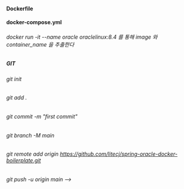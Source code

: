 #### Dockerfile
#### docker-compose.yml
###### docker run -it --name oracle oraclelinux:8.4 를 통해 image 와 container_name 을 추출한다

##### GIT
###### git init
###### git add  .
###### git commit -m "first commit"
###### git branch -M main
###### git remote add origin https://github.com/litecj/spring-oracle-docker-boilerplate.git
###### git push -u origin main -->